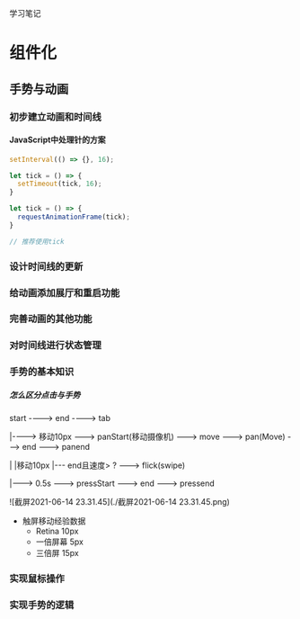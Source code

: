 学习笔记

# 组件化

## 手势与动画



### 初步建立动画和时间线

#### JavaScript中处理针的方案

```javascript
setInterval(() => {}, 16);

let tick = () => {
  setTimeout(tick, 16);
}

let tick = () => {
  requestAnimationFrame(tick);
}

// 推荐使用tick
```



### 设计时间线的更新

### 给动画添加展厅和重启功能

### 完善动画的其他功能

### 对时间线进行状态管理

### 手势的基本知识

##### 怎么区分点击与手势

start ----> end  ----> tab

|----> 移动10px ---> panStart(移动摄像机) ---> move ---> pan(Move) ---> end ---> panend

|                                |移动10px                                                                          |--- end且速度> ? ---> flick(swipe)

|---> 0.5s ---> pressStart ---> end ---> pressend

![截屏2021-06-14 23.31.45](./截屏2021-06-14 23.31.45.png)

- 触屏移动经验数据
  - Retina 10px
  - 一倍屏幕 5px
  - 三倍屏 15px



### 实现鼠标操作

### 实现手势的逻辑





